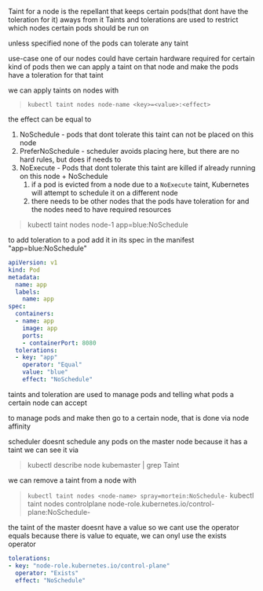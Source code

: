 Taint for a node is the repellant that keeps certain pods(that dont have the toleration for it) aways from it
Taints and tolerations are used to restrict which nodes certain pods should be run on

unless specified none of the pods can tolerate any taint

use-case
one of our nodes could have certain hardware required for certain kind of pods then we can apply a taint on that node and make the pods have a toleration for that taint

we can apply taints on nodes with

>`kubectl taint nodes node-name <key>=<value>:<effect>`

the effect can be equal to 
1. NoSchedule - pods that dont tolerate this taint can not be placed on this node
2. PreferNoSchedule - scheduler avoids placing here, but there are no hard rules, but does if needs to
3. NoExecute - Pods that dont tolerate this taint are killed if already running on this node + NoSchedule
	1. if a pod is evicted from a node due to a `NoExecute` taint, Kubernetes will attempt to schedule it on a different node
	2. there needs to be other nodes that the pods have toleration for and the nodes need to have required resources

> kubectl taint nodes node-1 app=blue:NoSchedule

to add toleration to a pod add it in its spec in the manifest
"app=blue:NoSchedule"
```yml
apiVersion: v1
kind: Pod
metadata:
  name: app
  labels:
    name: app
spec:
  containers: 
  - name: app
    image: app
    ports:
    - containerPort: 8080
  tolerations:
  - key: "app"
    operator: "Equal"
    value: "blue"
    effect: "NoSchedule"
```

taints and toleration are used to manage pods and telling what pods a certain node can accept

to manage pods and make then go to a certain node, that is done via node affinity

scheduler doesnt schedule any pods on the master node because it has a taint
we can see it via 
>kubectl describe node kubemaster | grep Taint

we can remove a taint from a node with
>`kubectl taint nodes <node-name> spray=mortein:NoSchedule-`
>kubectl taint nodes controlplane node-role.kubernetes.io/control-plane:NoSchedule-

the taint of the master doesnt have a value so we cant use the operator equals because there is value to equate, we can onyl use the exists operator

```yml
tolerations:
- key: "node-role.kubernetes.io/control-plane"
  operator: "Exists"
  effect: "NoSchedule"
```